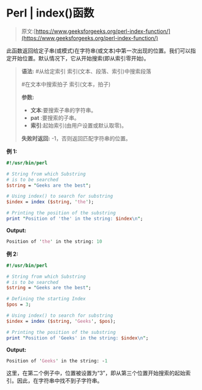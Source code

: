 # Perl | index()函数

> 原文:[https://www.geeksforgeeks.org/perl-index-function/](https://www.geeksforgeeks.org/perl-index-function/)

此函数返回给定子串(或模式)在字符串(或文本)中第一次出现的位置。我们可以指定开始位置。默认情况下，它从开始搜索(即从索引零开始)。

> **语法:**
> #从给定索引
> 索引(文本、段落、索引)中搜索段落
> 
> #在文本中搜索拍子
> 索引(文本，拍子)
> 
> **参数:**
> 
> *   **文本**:要搜索子串的字符串。
> *   **pat** :要搜索的子串。
> *   **索引**:起始索引(由用户设置或默认取零)。
> 
> **失败时返回:**
> -1，否则返回匹配字符串的位置。

**例 1:**

```perl
#!/usr/bin/perl

# String from which Substring 
# is to be searched 
$string = "Geeks are the best";

# Using index() to search for substring
$index = index ($string, 'the');

# Printing the position of the substring
print "Position of 'the' in the string: $index\n";
```

**Output:**

```perl
Position of 'the' in the string: 10

```

**例 2:**

```perl
#!/usr/bin/perl

# String from which Substring 
# is to be searched 
$string = "Geeks are the best";

# Defining the starting Index
$pos = 3;

# Using index() to search for substring
$index = index ($string, 'Geeks', $pos);

# Printing the position of the substring
print "Position of 'Geeks' in the string: $index\n";
```

**Output:**

```perl
Position of 'Geeks' in the string: -1

```

这里，在第二个例子中，位置被设置为“3”，即从第三个位置开始搜索的起始索引。因此，在字符串中找不到子字符串。
